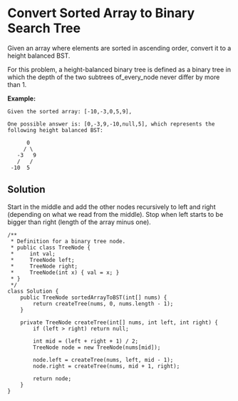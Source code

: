 # Convert Sorted Array to Binary Search Tree

Given an array where elements are sorted in ascending order, convert it to a height balanced BST.

For this problem, a height-balanced binary tree is defined as a binary tree in which the depth of the two subtrees of\_every\_node never differ by more than 1.

**Example:**

```
Given the sorted array: [-10,-3,0,5,9],

One possible answer is: [0,-3,9,-10,null,5], which represents the following height balanced BST:

      0
     / \
   -3   9
   /   /
 -10  5
```

## Solution

Start in the middle and add the other nodes recursively to left and right \(depending on what we read from the middle\). Stop when left starts to be bigger than right \(length of the array minus one\).

```
/**
 * Definition for a binary tree node.
 * public class TreeNode {
 *     int val;
 *     TreeNode left;
 *     TreeNode right;
 *     TreeNode(int x) { val = x; }
 * }
 */
class Solution {
    public TreeNode sortedArrayToBST(int[] nums) {
        return createTree(nums, 0, nums.length - 1);
    }

    private TreeNode createTree(int[] nums, int left, int right) {
        if (left > right) return null;

        int mid = (left + right + 1) / 2;
        TreeNode node = new TreeNode(nums[mid]);

        node.left = createTree(nums, left, mid - 1);
        node.right = createTree(nums, mid + 1, right);

        return node;
    }
}
```



